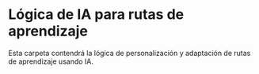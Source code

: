 # Lógica de IA para rutas de aprendizaje

Esta carpeta contendrá la lógica de personalización y adaptación de rutas de aprendizaje usando IA.
